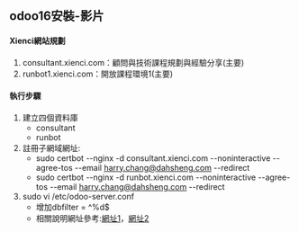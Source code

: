 ## odoo16安裝-影片
#### Xienci網站規劃
1. consultant.xienci.com：顧問與技術課程規劃與經驗分享(主要)
3. runbot1.xienci.com：開放課程環境1(主要)

#### 執行步驟
1. 建立四個資料庫
   + consultant
   + runbot
2. 註冊子網域網址:
   + sudo certbot --nginx -d consultant.xienci.com --noninteractive --agree-tos --email harry.chang@dahsheng.com --redirect
   + sudo certbot --nginx -d runbot.xienci.com --noninteractive --agree-tos --email harry.chang@dahsheng.com --redirect
3. sudo vi /etc/odoo-server.conf
   + 增加dbfilter = ^%d$
   + 相關說明網址參考:[網址1](https://richsoda.com/blog/odoo-1/post/hostname-14)，[網址2](https://trobz.com/blog/odoo-4/post/all-you-need-to-know-about-db-filtering-in-odoo-16)



